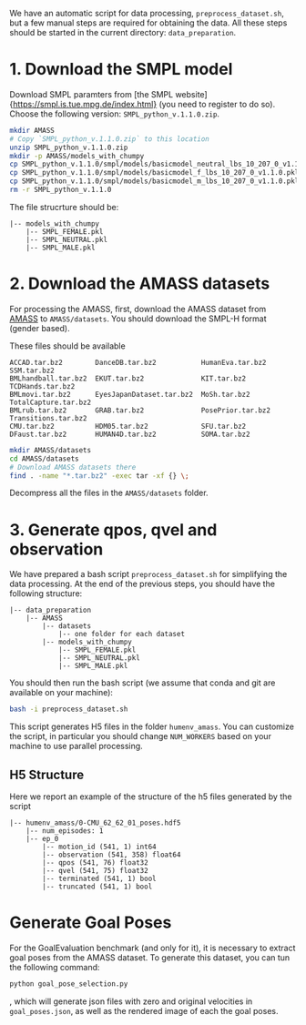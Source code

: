 We have an automatic script for data processing, `preprocess_dataset.sh`, but a few manual steps are required for obtaining the data.
All these steps should be started in the current directory: `data_preparation`.

# 1. Download the SMPL model

Download SMPL paramters from [the SMPL website]{https://smpl.is.tue.mpg.de/index.html} (you need to register to do so). 
Choose the following version: `SMPL_python_v.1.1.0.zip`. 

```bash
mkdir AMASS
# Copy `SMPL_python_v.1.1.0.zip` to this location
unzip SMPL_python_v.1.1.0.zip
mkdir -p AMASS/models_with_chumpy
cp SMPL_python_v.1.1.0/smpl/models/basicmodel_neutral_lbs_10_207_0_v1.1.0.pkl AMASS/models_with_chumpy/SMPL_NEUTRAL.pkl
cp SMPL_python_v.1.1.0/smpl/models/basicmodel_f_lbs_10_207_0_v1.1.0.pkl AMASS/models_with_chumpy/SMPL_FEMALE.pkl
cp SMPL_python_v.1.1.0/smpl/models/basicmodel_m_lbs_10_207_0_v1.1.0.pkl AMASS/models_with_chumpy/SMPL_MALE.pkl
rm -r SMPL_python_v.1.1.0
```


The file strucrture should be:
```
|-- models_with_chumpy
    |-- SMPL_FEMALE.pkl
    |-- SMPL_NEUTRAL.pkl
    |-- SMPL_MALE.pkl
```

# 2. Download the AMASS datasets

For processing the AMASS, first, download the AMASS dataset from [AMASS](https://amass.is.tue.mpg.de/) to `AMASS/datasets`.  You should download the SMPL-H format (gender based).

These files should be available
```
ACCAD.tar.bz2        DanceDB.tar.bz2           HumanEva.tar.bz2   SSM.tar.bz2
BMLhandball.tar.bz2  EKUT.tar.bz2              KIT.tar.bz2        TCDHands.tar.bz2
BMLmovi.tar.bz2      EyesJapanDataset.tar.bz2  MoSh.tar.bz2       TotalCapture.tar.bz2
BMLrub.tar.bz2       GRAB.tar.bz2              PosePrior.tar.bz2  Transitions.tar.bz2
CMU.tar.bz2          HDM05.tar.bz2             SFU.tar.bz2
DFaust.tar.bz2       HUMAN4D.tar.bz2           SOMA.tar.bz2
```

```bash
mkdir AMASS/datasets
cd AMASS/datasets
# Download AMASS datasets there
find . -name "*.tar.bz2" -exec tar -xf {} \;
```

Decompress all the files in the `AMASS/datasets` folder.

# 3. Generate qpos, qvel and observation
We have prepared a bash script `preprocess_dataset.sh` for simplifying the data processing. At the end of the previous steps, you should have the following structure:

```
|-- data_preparation
    |-- AMASS
        |-- datasets
            |-- one folder for each dataset
        |-- models_with_chumpy
            |-- SMPL_FEMALE.pkl
            |-- SMPL_NEUTRAL.pkl
            |-- SMPL_MALE.pkl
```

You should then run the bash script (we assume that conda and git are available on your machine): 

```bash
bash -i preprocess_dataset.sh
```

This script generates H5 files in the folder `humenv_amass`. You can customize the script, in particular you should change `NUM_WORKERS` based on your machine to use parallel processing.


## H5 Structure
Here we report an example of the structure of the h5 files generated by the script

```
|-- humenv_amass/0-CMU_62_62_01_poses.hdf5
    |-- num_episodes: 1
    |-- ep_0
        |-- motion_id (541, 1) int64
        |-- observation (541, 358) float64
        |-- qpos (541, 76) float32
        |-- qvel (541, 75) float32
        |-- terminated (541, 1) bool
        |-- truncated (541, 1) bool
```

# Generate Goal Poses

For the GoalEvaluation benchmark (and only for it), it is necessary to extract goal poses from the AMASS dataset. To generate this dataset, you can tun the following command:

```python 
python goal_pose_selection.py
```

, which will generate json files with zero and original velocities in `goal_poses.json`, as well as the rendered image of each the goal poses. 
